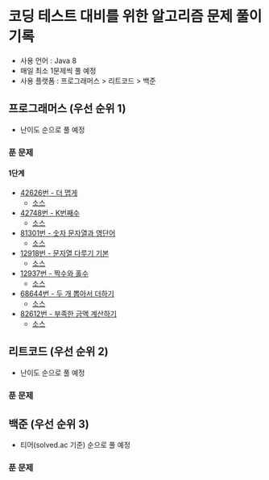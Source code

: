 # 코딩 테스트 대비를 위한 알고리즘 문제 풀이 기록

- 사용 언어 : Java 8
- 매일 최소 1문제씩 풀 예정
- 사용 플랫폼 : 프로그래머스 > 리트코드 > 백준

## 프로그래머스 (우선 순위 1)

- 난이도 순으로 풀 예정

### 푼 문제

#### 1단계

- [42626번 - 더 맵게](https://programmers.co.kr/learn/courses/30/lessons/42626)
    - [소스](src/com/algorithm/programmers/Solution42626.java)
- [42748번 - K번째수](https://programmers.co.kr/learn/courses/30/lessons/42748)
    - [소스](src/com/algorithm/programmers/Solution42748.java)
- [81301번 - 숫자 문자열과 영단어](https://programmers.co.kr/learn/courses/30/lessons/81301)
    - [소스](src/com/algorithm/programmers/Solution81301.java)
- [12918번 - 문자열 다루기 기본](https://programmers.co.kr/learn/courses/30/lessons/12918)
    - [소스](src/com/algorithm/programmers/Solution12918.java)
- [12937번 - 짝수와 홀수](https://programmers.co.kr/learn/courses/30/lessons/12937)
    - [소스](src/com/algorithm/programmers/Solution12937.java)
- [68644번 - 두 개 뽑아서 더하기](https://programmers.co.kr/learn/courses/30/lessons/68644)
    - [소스](src/com/algorithm/programmers/Solution68644.java)
- [82612번 - 부족한 금액 계산하기](https://programmers.co.kr/learn/courses/30/lessons/82612)
    - [소스](src/com/algorithm/programmers/Solution82612.java)

## 리트코드 (우선 순위 2)

- 난이도 순으로 풀 예정

### 푼 문제

## 백준 (우선 순위 3)

- 티어(solved.ac 기준) 순으로 풀 예정

### 푼 문제
